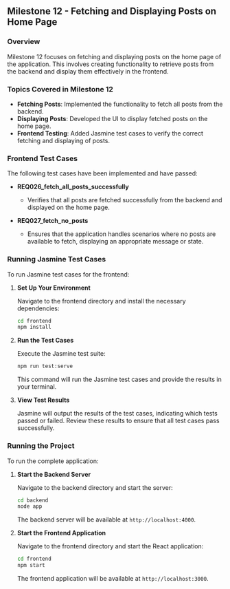 ## **Milestone 12 - Fetching and Displaying Posts on Home Page**

### **Overview**

Milestone 12 focuses on fetching and displaying posts on the home page of the application. This involves creating functionality to retrieve posts from the backend and display them effectively in the frontend.

### **Topics Covered in Milestone 12**

- **Fetching Posts**: Implemented the functionality to fetch all posts from the backend.
- **Displaying Posts**: Developed the UI to display fetched posts on the home page.
- **Frontend Testing**: Added Jasmine test cases to verify the correct fetching and displaying of posts.

### **Frontend Test Cases**

The following test cases have been implemented and have passed:

- **REQ026_fetch_all_posts_successfully**
  - Verifies that all posts are fetched successfully from the backend and displayed on the home page.

- **REQ027_fetch_no_posts**
  - Ensures that the application handles scenarios where no posts are available to fetch, displaying an appropriate message or state.

### **Running Jasmine Test Cases**

To run Jasmine test cases for the frontend:

1. **Set Up Your Environment**

   Navigate to the frontend directory and install the necessary dependencies:
   ```bash
   cd frontend
   npm install
   ```

2. **Run the Test Cases**

   Execute the Jasmine test suite:
   ```bash
   npm run test:serve
   ```

   This command will run the Jasmine test cases and provide the results in your terminal.

3. **View Test Results**

   Jasmine will output the results of the test cases, indicating which tests passed or failed. Review these results to ensure that all test cases pass successfully.

### **Running the Project**

To run the complete application:

1. **Start the Backend Server**

   Navigate to the backend directory and start the server:
   ```bash
   cd backend
   node app
   ```

   The backend server will be available at `http://localhost:4000`.

2. **Start the Frontend Application**

   Navigate to the frontend directory and start the React application:
   ```bash
   cd frontend
   npm start
   ```

   The frontend application will be available at `http://localhost:3000`.
